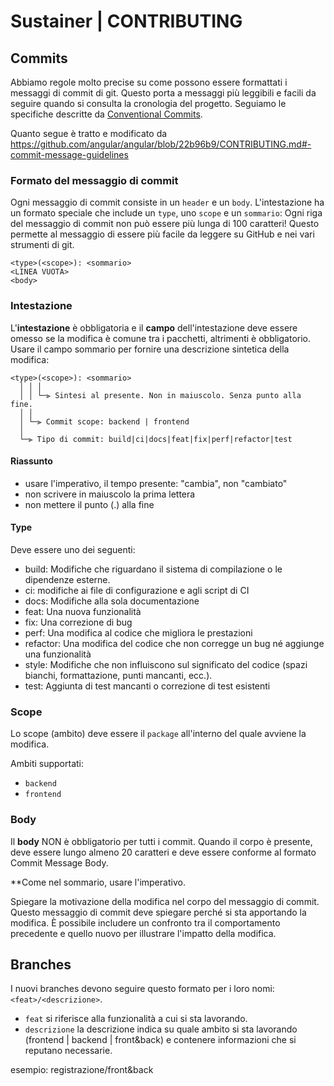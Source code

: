 # Sustainer | CONTRIBUTING

## Commits

Abbiamo regole molto precise su come possono essere formattati i messaggi di commit di git. Questo porta a messaggi più leggibili e facili da seguire quando si consulta la cronologia del progetto.
Seguiamo le specifiche descritte da [Conventional Commits](https://www.conventionalcommits.org/).

Quanto segue è tratto e modificato da https://github.com/angular/angular/blob/22b96b9/CONTRIBUTING.md#-commit-message-guidelines

### Formato del messaggio di commit

Ogni messaggio di commit consiste in un `header` e un `body`. L'intestazione ha un formato speciale che include un `type`, uno `scope` e un `sommario`:
Ogni riga del messaggio di commit non può essere più lunga di 100 caratteri! Questo permette al messaggio di essere più facile da leggere su GitHub e nei vari strumenti di git.

```
<type>(<scope>): <sommario>
<LINEA VUOTA>
<body>
```

### Intestazione

L'**intestazione** è obbligatoria e il **campo** dell'intestazione deve essere omesso se la modifica è comune tra i pacchetti, altrimenti è obbligatorio. Usare il campo sommario per fornire una descrizione sintetica della modifica:

```
<type>(<scope>): <sommario>
  │ │ │
  │ │ └─⫸ Sintesi al presente. Non in maiuscolo. Senza punto alla fine.
  │ │
  │ └─⫸ Commit scope: backend | frontend
  │
  └─⫸ Tipo di commit: build|ci|docs|feat|fix|perf|refactor|test
```

#### Riassunto

- usare l'imperativo, il tempo presente: "cambia", non "cambiato"
- non scrivere in maiuscolo la prima lettera
- non mettere il punto (.) alla fine

#### Type

Deve essere uno dei seguenti:

- build: Modifiche che riguardano il sistema di compilazione o le dipendenze esterne.
- ci: modifiche ai file di configurazione e agli script di CI
- docs: Modifiche alla sola documentazione
- feat: Una nuova funzionalità
- fix: Una correzione di bug
- perf: Una modifica al codice che migliora le prestazioni
- refactor: Una modifica del codice che non corregge un bug né aggiunge una funzionalità
- style: Modifiche che non influiscono sul significato del codice (spazi bianchi, formattazione, punti mancanti, ecc.).
- test: Aggiunta di test mancanti o correzione di test esistenti

### Scope

Lo scope (ambito) deve essere il `package` all'interno del quale avviene la modifica.

Ambiti supportati:

- `backend`
- `frontend`

### Body

Il **body** NON è obbligatorio per tutti i commit. Quando il corpo è presente, deve essere lungo almeno 20 caratteri e deve essere conforme al formato Commit Message Body.

\*\*Come nel sommario, usare l'imperativo.

Spiegare la motivazione della modifica nel corpo del messaggio di commit. Questo messaggio di commit deve spiegare perché si sta apportando la modifica. È possibile includere un confronto tra il comportamento precedente e quello nuovo per illustrare l'impatto della modifica.

## Branches

I nuovi branches devono seguire questo formato per i loro nomi: `<feat>/<descrizione>`.

- `feat` si riferisce alla funzionalità a cui si sta lavorando.
- `descrizione` la descrizione indica su quale ambito si sta lavorando (frontend | backend | front&back) e contenere informazioni che si reputano necessarie.

esempio: registrazione/front&back
